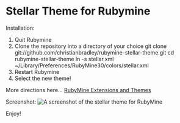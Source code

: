 Stellar Theme for Rubymine
==========================

Installation:

1. Quit Rubymine
2. Clone the repository into a directory of your choice
    git clone git://github.com/christianbradley/rubymine-stellar-theme.git
    cd rubymine-stellar-theme
    ln -s stellar.xml ~/Library/Preferences/RubyMine30/colors/stellar.xml
3. Restart Rubymine
4. Select the new theme!

More directions here...
[RubyMine Extensions and Themes](http://devnet.jetbrains.net/docs/DOC-1154)

Screenshot:
![A screenshot of the stellar theme for RubyMine](/christianbradley/rubymine-stellar-theme/raw/master/screenshot.png "Screenshot")

Enjoy!
